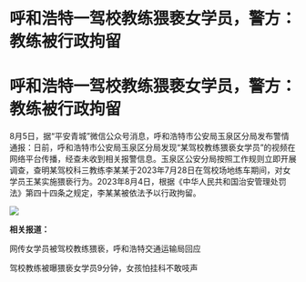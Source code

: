 # 呼和浩特一驾校教练猥亵女学员，警方：教练被行政拘留

# 呼和浩特一驾校教练猥亵女学员，警方：教练被行政拘留

8月5日，据“平安青城”微信公众号消息，呼和浩特市公安局玉泉区分局发布警情通报：日前，呼和浩特市公安局玉泉区分局发现“某驾校教练猥亵女学员”的视频在网络平台传播，经查未收到相关报警信息。玉泉区公安分局按照工作规则立即开展调查，查明某驾校科三教练李某某于2023年7月28日在驾校场地练车期间，对女学员王某实施猥亵行为。2023年8月4日，根据《中华人民共和国治安管理处罚法》第四十四条之规定，李某某被依法予以行政拘留。

![](https://inews.gtimg.com/om_bt/OLbWcedi6LqSIMGFFXPmZ0Jh_3fRCs2sq1GmZlM9WwmIwAA/1000)

**相关报道：**

网传女学员被驾校教练猥亵，呼和浩特交通运输局回应

驾校教练被曝猥亵女学员9分钟，女孩怕挂科不敢吱声


